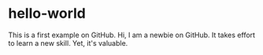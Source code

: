 # hello-world
This is a first example on GitHub.
Hi,
I am a newbie on GitHub. It takes effort to learn a new skill. Yet, it's valuable.
